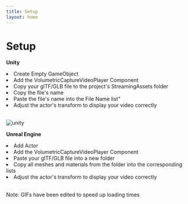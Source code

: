 ```yaml
---
title: Setup
layout: home
---
```


# Setup

**Unity** <br>
<li>Create Empty GameObject</li>
<li>Add the VolumetricCaptureVideoPlayer Component</li>
<li>Copy your glTF/GLB file to the project's StreamingAssets folder</li>
<li>Copy the file's name</li>
<li>Paste the file's name into the File Name list"</li>
<li>Adjust the actor's transform to display your video correctly</li><br>

![unity](https://github.com/user-attachments/assets/3818d104-f465-4145-9003-03f42b9d2193)

**Unreal Engine** <br>
<li>Add Actor</li>
<li>Add the VolumetricCaptureVideoPlayer Component</li>
<li>Paste your glTF/GLB file into a new folder</li>
<li>Copy all meshes and materials from the folder into the corresponding lists</li>
<li>Adjust the actor's transform to display your video correctly</li><br>
  
Note: GIFs have been edited to speed up loading times
